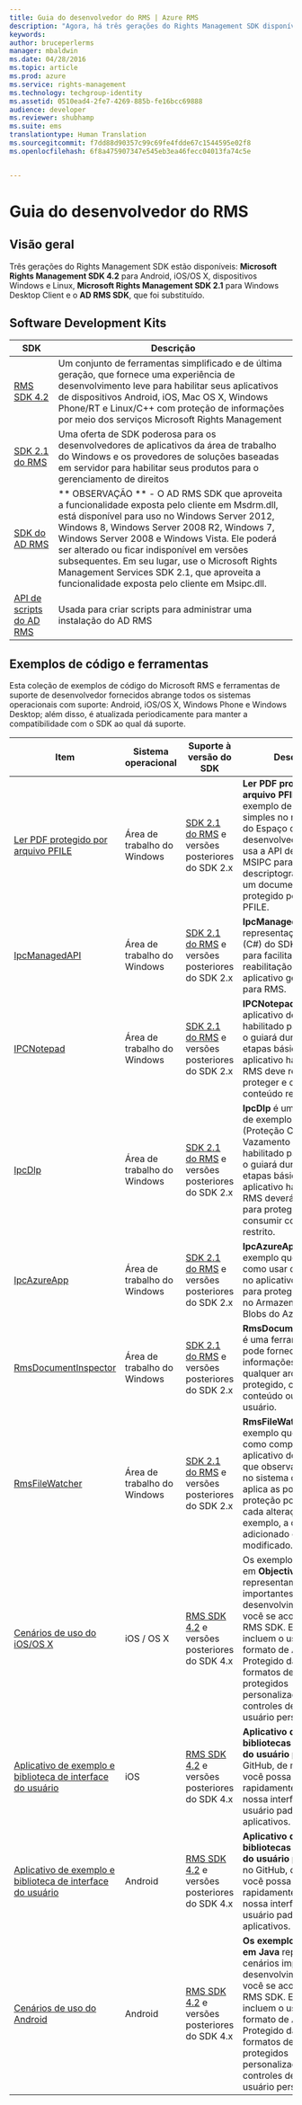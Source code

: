 ```yaml
---
title: Guia do desenvolvedor do RMS | Azure RMS
description: "Agora, há três gerações do Rights Management SDK disponíveis."
keywords: 
author: bruceperlerms
manager: mbaldwin
ms.date: 04/28/2016
ms.topic: article
ms.prod: azure
ms.service: rights-management
ms.technology: techgroup-identity
ms.assetid: 0510ead4-2fe7-4269-885b-fe16bcc69888
audience: developer
ms.reviewer: shubhamp
ms.suite: ems
translationtype: Human Translation
ms.sourcegitcommit: f7dd88d90357c99c69fe4fdde67c1544595e02f8
ms.openlocfilehash: 6f8a475907347e545eb3ea46fecc04013fa74c5e


---
```


# Guia do desenvolvedor do RMS

## Visão geral ##
Três gerações do Rights Management SDK estão disponíveis: **Microsoft Rights Management SDK 4.2** para Android, iOS/OS X, dispositivos Windows e Linux, **Microsoft Rights Management SDK 2.1** para Windows Desktop Client e o **AD RMS SDK**, que foi substituído.

## Software Development Kits ##
| SDK | Descrição |
|------|---------|
| [RMS SDK 4.2](active-directory-rights-management-services-multi-platform-thin-client-sdk-portal.md) | Um conjunto de ferramentas simplificado e de última geração, que fornece uma experiência de desenvolvimento leve para habilitar seus aplicativos de dispositivos Android, iOS, Mac OS X, Windows Phone/RT e Linux/C++ com proteção de informações por meio dos serviços Microsoft Rights Management |
| [SDK 2.1 do RMS](microsoft-information-protection-and-control-client-portal.md) | Uma oferta de SDK poderosa para os desenvolvedores de aplicativos da área de trabalho do Windows e os provedores de soluções baseadas em servidor para habilitar seus produtos para o gerenciamento de direitos|
|[SDK do AD RMS]()|** OBSERVAÇÃO ** - O AD RMS SDK que aproveita a funcionalidade exposta pelo cliente em Msdrm.dll, está disponível para uso no Windows Server 2012, Windows 8, Windows Server 2008 R2, Windows 7, Windows Server 2008 e Windows Vista. Ele poderá ser alterado ou ficar indisponível em versões subsequentes. Em seu lugar, use o Microsoft Rights Management Services SDK 2.1, que aproveita a funcionalidade exposta pelo cliente em Msipc.dll.|
|[API de scripts do AD RMS]()| Usada para criar scripts para administrar uma instalação do AD RMS|

## Exemplos de código e ferramentas ##
Esta coleção de exemplos de código do Microsoft RMS e ferramentas de suporte de desenvolvedor fornecidos abrange todos os sistemas operacionais com suporte: Android, iOS/OS X, Windows Phone e Windows Desktop; além disso, é atualizada periodicamente para manter a compatibilidade com o SDK ao qual dá suporte.

| Item | Sistema operacional | Suporte à versão do SDK | Descrição |
|------|------------------|------------------------|-------------|
| [Ler PDF protegido por arquivo PFILE](https://blogs.msdn.microsoft.com/rms/2015/11/09/reading-a-pfile-protected-pdf/) | Área de trabalho do Windows| [SDK 2.1 do RMS](microsoft-information-protection-and-control-client-portal.md) e versões posteriores do SDK 2.x | **Ler PDF protegido por arquivo PFILE** é um exemplo de código simples no nosso blog do Espaço do desenvolvedor RMS, que usa a API de arquivo MSIPC para descriptografar e abrir um documento PDF protegido por arquivo PFILE.|
| [IpcManagedAPI](https://github.com/Azure-Samples/active-directory-dotnet-rms) | Área de trabalho do Windows | [SDK 2.1 do RMS](microsoft-information-protection-and-control-client-portal.md) e versões posteriores do SDK 2.x | **IpcManagedAPI** é uma representação do .NET (C#) do SDK 2.1 do RMS para facilitar a reabilitação do seu aplicativo gerenciado para RMS.|
| [IPCNotepad](https://code.msdn.microsoft.com/ipcnotepad-sample-f67dae80) | Área de trabalho do Windows | [SDK 2.1 do RMS](microsoft-information-protection-and-control-client-portal.md) e versões posteriores do SDK 2.x| **IPCNotepad** é um aplicativo de exemplo habilitado para RMS que o guiará durante as etapas básicas que cada aplicativo habilitado para RMS deve realizar para proteger e consumir conteúdo restrito.|
| [IpcDlp](https://github.com/Azure-Samples/active-directory-dotnet-rms)|Área de trabalho do Windows|[SDK 2.1 do RMS](microsoft-information-protection-and-control-client-portal.md) e versões posteriores do SDK 2.x|**IpcDlp** é um aplicativo de exemplo de DPL (Proteção Contra Vazamento de Dados) habilitado para RMS que o guiará durante as etapas básicas que cada aplicativo habilitado para RMS deverá realizar para proteger e consumir conteúdo restrito.|
| [IpcAzureApp](https://github.com/Azure-Samples/active-directory-dotnet-rms) | Área de trabalho do Windows|[SDK 2.1 do RMS](microsoft-information-protection-and-control-client-portal.md) e versões posteriores do SDK 2.x|**IpcAzureApp** é um exemplo que demonstra como usar o RMS SDK no aplicativo do Azure para proteger os dados no Armazenamento de Blobs do Azure.|
| [RmsDocumentInspector](https://github.com/Azure-Samples/active-directory-dotnet-rms) | Área de trabalho do Windows|[SDK 2.1 do RMS](microsoft-information-protection-and-control-client-portal.md) e versões posteriores do SDK 2.x|**RmsDocumentInspector** é uma ferramenta que pode fornecer informações sobre qualquer arquivo RMS protegido, como ids de conteúdo ou direitos do usuário.|
| [RmsFileWatcher](https://github.com/Azure-Samples/active-directory-dotnet-rms) | Área de trabalho do Windows|[SDK 2.1 do RMS](microsoft-information-protection-and-control-client-portal.md) e versões posteriores do SDK 2.x|**RmsFileWatcher** é um exemplo que demonstra como compilar um aplicativo do Windows que observa diretórios no sistema de arquivos e aplica as políticas de proteção por RMS a cada alteração, por exemplo, a cada arquivo adicionado ou modificado.|
| [Cenários de uso do iOS/OS X](https://msdn.microsoft.com/library/dn758307(v=vs.85).aspx) |iOS / OS X|[RMS SDK 4.2](active-directory-rights-management-services-multi-platform-thin-client-sdk-portal.md) e versões posteriores do SDK 4.x|Os exemplos de código em **Objective C** representam cenários importantes de desenvolvimento para você se acostumar ao RMS SDK. Exemplos incluem o uso do formato de Arquivo Protegido da Microsoft, formatos de arquivo protegidos personalizados e controles de interface do usuário personalizados.|
| [Aplicativo de exemplo e biblioteca de interface do usuário](https://github.com/AzureAD/rms-sdk-ui-for-ios) |iOS|[RMS SDK 4.2](active-directory-rights-management-services-multi-platform-thin-client-sdk-portal.md) e versões posteriores do SDK 4.x|**Aplicativo de exemplo e bibliotecas de interface do usuário para iOS** no GitHub, de modo que você possa começar rapidamente e reutilizar nossa interface do usuário padrão em seus aplicativos.|
| [Aplicativo de exemplo e biblioteca de interface do usuário](https://github.com/AzureAD/rms-sdk-ui-for-android) |Android|[RMS SDK 4.2](active-directory-rights-management-services-multi-platform-thin-client-sdk-portal.md) e versões posteriores do SDK 4.x|**Aplicativo de exemplo e bibliotecas de interface do usuário para Android** no GitHub, de modo que você possa começar rapidamente e reutilizar nossa interface do usuário padrão em seus aplicativos.|
| [Cenários de uso do Android](https://msdn.microsoft.com/en-us/library/dn758246(v=vs.85).aspx) |Android|[RMS SDK 4.2](active-directory-rights-management-services-multi-platform-thin-client-sdk-portal.md) e versões posteriores do SDK 4.x|**Os exemplos de código em Java** representam cenários importantes de desenvolvimento para você se acostumar ao RMS SDK. Exemplos incluem o uso do formato de Arquivo Protegido da Microsoft, formatos de arquivo protegidos personalizados e controles de interface do usuário personalizados.|



<!--HONumber=Jul16_HO1-->


